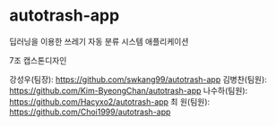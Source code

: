 # autotrash-app
딥러닝을 이용한 쓰레기 자동 분류 시스템 애플리케이션

7조 캡스톤디자인

강성우(팀장): https://github.com/swkang99/autotrash-app
김병찬(팀원): https://github.com/Kim-ByeongChan/autotrash-app
나수하(팀원): https://github.com/Hacyxo2/autotrash-app
최 원(팀원): https://github.com/Choi1999/autotrash-app  
